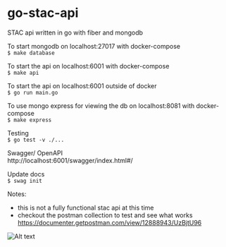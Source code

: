 # go-stac-api
STAC api written in go with fiber and mongodb   

To start mongodb on localhost:27017 with docker-compose   
```$ make database```    

To start the api on localhost:6001 with docker-compose    
```$ make api```   

To start the api on localhost:6001 outside of docker   
```$ go run main.go```   
   
To use mongo express for viewing the db on localhost:8081 with docker-compose  
```$ make express```   

Testing    
```$ go test -v ./...```
   
Swagger/ OpenAPI   
http://localhost:6001/swagger/index.html#/  

Update docs    
```$ swag init```   

Notes:   
- this is not a fully functional stac api at this time    
- checkout the postman collection to test and see what works
https://documenter.getpostman.com/view/12888943/UzBjtU96

![Alt text](data/swagger.png?raw=true "Postman Docs")